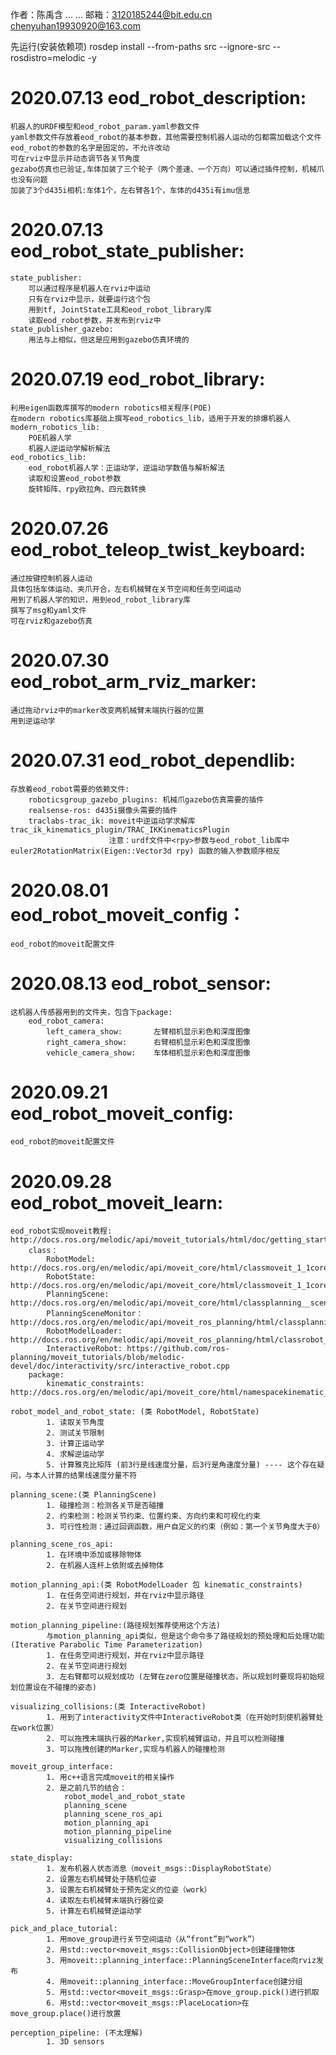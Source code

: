
作者：陈禹含 ... ... 
邮箱：3120185244@bit.edu.cn chenyuhan19930920@163.com

先运行(安装依赖项)
rosdep install --from-paths src --ignore-src --rosdistro=melodic -y

# 2020.07.13 eod_robot_description: 
	机器人的URDF模型和eod_robot_param.yaml参数文件
	yaml参数文件存放着eod_robot的基本参数，其他需要控制机器人运动的包都需加载这个文件
	eod_robot的参数的名字是固定的，不允许改动
	可在rviz中显示并动态调节各关节角度
	gezabo仿真也已验证,车体加装了三个轮子（两个差速、一个万向）可以通过插件控制，机械爪也没有问题
	加装了3个d435i相机:车体1个，左右臂各1个，车体的d435i有imu信息


# 2020.07.13 eod_robot_state_publisher:
	state_publisher:
		可以通过程序是机器人在rviz中运动
		只有在rviz中显示，就要运行这个包
		用到tf, JointState工具和eod_robot_library库
		读取eod_robot参数，并发布到rviz中
	state_publisher_gazebo:
		用法与上相似，但这是应用到gazebo仿真环境的
	
	

# 2020.07.19 eod_robot_library:
	利用eigen函数库撰写的modern robotics相关程序(POE)
	在modern robotics库基础上撰写eod_robotics_lib，适用于开发的排爆机器人
	modern_robotics_lib:
		POE机器人学
		机器人逆运动学解析解法
	eod_robotics_lib:
		eod_robot机器人学：正运动学，逆运动学数值与解析解法
		读取和设置eod_robot参数
		旋转矩阵、rpy欧拉角、四元数转换


# 2020.07.26 eod_robot_teleop_twist_keyboard:
	通过按键控制机器人运动
	具体包括车体运动、夹爪开合，左右机械臂在关节空间和任务空间运动
	用到了机器人学的知识，用到eod_robot_library库
	撰写了msg和yaml文件
	可在rviz和gazebo仿真


# 2020.07.30 eod_robot_arm_rviz_marker:
	通过拖动rviz中的marker改变两机械臂末端执行器的位置
	用到逆运动学


# 2020.07.31 eod_robot_dependlib:
	存放着eod_robot需要的依赖文件:
		roboticsgroup_gazebo_plugins: 机械爪gazebo仿真需要的插件
		realsense-ros: d435i摄像头需要的插件
		traclabs-trac_ik: moveit中逆运动学求解库trac_ik_kinematics_plugin/TRAC_IKKinematicsPlugin
						  注意：urdf文件中<rpy>参数与eod_robot_lib库中euler2RotationMatrix(Eigen::Vector3d rpy) 函数的输入参数顺序相反

# 2020.08.01 eod_robot_moveit_config：
	eod_robot的moveit配置文件


# 2020.08.13 eod_robot_sensor:
	这机器人传感器用到的文件夹，包含下package:
		eod_robot_camera:
			left_camera_show:		左臂相机显示彩色和深度图像
			right_camera_show:		右臂相机显示彩色和深度图像
			vehicle_camera_show:	车体相机显示彩色和深度图像

# 2020.09.21 eod_robot_moveit_config:
	eod_robot的moveit配置文件

# 2020.09.28 eod_robot_moveit_learn:
	eod_robot实现moveit教程: http://docs.ros.org/melodic/api/moveit_tutorials/html/doc/getting_started/getting_started.html
		class：
			RobotModel: http://docs.ros.org/en/melodic/api/moveit_core/html/classmoveit_1_1core_1_1RobotModel.html
			RobotState: http://docs.ros.org/en/melodic/api/moveit_core/html/classmoveit_1_1core_1_1RobotState.html
			PlanningScene: http://docs.ros.org/en/melodic/api/moveit_core/html/classplanning__scene_1_1PlanningScene.html
			PlanningSceneMonitor： http://docs.ros.org/en/melodic/api/moveit_ros_planning/html/classplanning__scene__monitor_1_1PlanningSceneMonitor.html
			RobotModelLoader: http://docs.ros.org/en/melodic/api/moveit_ros_planning/html/classrobot__model__loader_1_1RobotModelLoader.html
			InteractiveRobot: https://github.com/ros-planning/moveit_tutorials/blob/melodic-devel/doc/interactivity/src/interactive_robot.cpp
		package:
			kinematic_constraints: http://docs.ros.org/en/melodic/api/moveit_core/html/namespacekinematic__constraints.html#a88becba14be9ced36fefc7980271e132
	
	robot_model_and_robot_state: (类 RobotModel, RobotState)
			1. 读取关节角度
			2. 测试关节限制
			3. 计算正运动学
			4. 求解逆运动学
			5. 计算雅克比矩阵 (前3行是线速度分量，后3行是角速度分量) ---- 这个存在疑问，与本人计算的结果线速度分量不符
	
	planning_scene:(类 PlanningScene)
			1. 碰撞检测：检测各关节是否碰撞
			2. 约束检测：检测关节约束、位置约束、方向约束和可视化约束
			3. 可行性检测：通过回调函数，用户自定义的约束（例如：第一个关节角度大于0）
	
	planning_scene_ros_api:
			1. 在环境中添加或移除物体
			2. 在机器人连杆上依附或去掉物体
	
	motion_planning_api:(类 RobotModelLoader 包 kinematic_constraints)
			1. 在任务空间进行规划，并在rviz中显示路径
			2. 在关节空间进行规划
	
	motion_planning_pipeline:(路径规划推荐使用这个方法)
			与motion_planning_api类似，但是这个命令多了路径规划的预处理和后处理功能(Iterative Parabolic Time Parameterization)
			1. 在任务空间进行规划，并在rviz中显示路径
			2. 在关节空间进行规划
			3. 左右臂都可以规划成功 (左臂在zero位置是碰撞状态，所以规划时要现将初始规划位置设在不碰撞的姿态)
	
	visualizing_collisions:(类 InteractiveRobot)
			1. 用到了interactivity文件中InteractiveRobot类（在开始时刻使机器臂处在work位置）
			2. 可以拖拽末端执行器的Marker,实现机械臂运动，并且可以检测碰撞
			3. 可以拖拽创建的Marker,实现与机器人的碰撞检测
	
	moveit_group_interface:
			1. 用c++语言完成moveit的相关操作
			2. 是之前几节的结合：
				robot_model_and_robot_state
				planning_scene
				planning_scene_ros_api
				motion_planning_api
				motion_planning_pipeline
				visualizing_collisions
	
	state_display:
			1. 发布机器人状态消息（moveit_msgs::DisplayRobotState）
			2. 设置左右机械臂处于随机位姿
			3. 设置左右机械臂处于预先定义的位姿（work）
			4. 读取左右机械臂末端执行器位姿
			5. 计算左右机械臂逆运动学

	pick_and_place_tutorial:
			1. 用move_group进行关节空间运动（从“front”到“work”）
			2. 用std::vector<moveit_msgs::CollisionObject>创建碰撞物体
			3. 用moveit::planning_interface::PlanningSceneInterface向rviz发布
			4. 用moveit::planning_interface::MoveGroupInterface创建分组
			5. 用std::vector<moveit_msgs::Grasp>在move_group.pick()进行抓取
			6. 用std::vector<moveit_msgs::PlaceLocation>在move_group.place()进行放置

	perception_pipeline: (不太理解)
			1. 3D sensors 

	

	
















